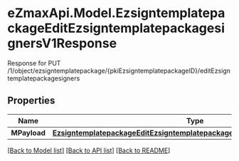 # eZmaxApi.Model.EzsigntemplatepackageEditEzsigntemplatepackagesignersV1Response
Response for PUT /1/object/ezsigntemplatepackage/{pkiEzsigntemplatepackageID}/editEzsigntemplatepackagesigners

## Properties

Name | Type | Description | Notes
------------ | ------------- | ------------- | -------------
**MPayload** | [**EzsigntemplatepackageEditEzsigntemplatepackagesignersV1ResponseMPayload**](EzsigntemplatepackageEditEzsigntemplatepackagesignersV1ResponseMPayload.md) |  | 

[[Back to Model list]](../README.md#documentation-for-models) [[Back to API list]](../README.md#documentation-for-api-endpoints) [[Back to README]](../README.md)

